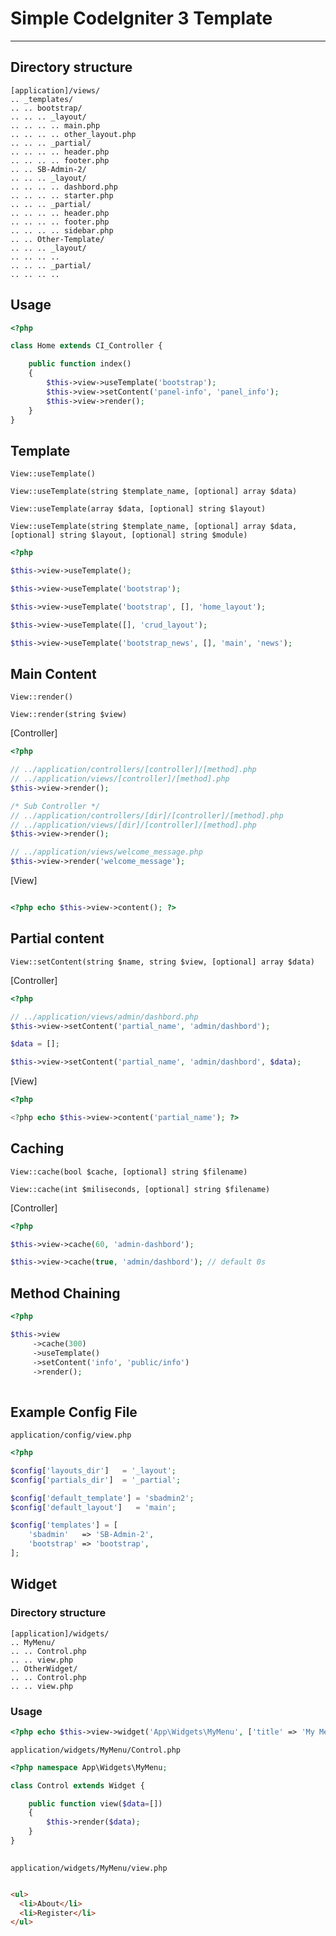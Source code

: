 # Simple CodeIgniter 3 Template
---------------

## Directory structure

    [application]/views/
    .. _templates/
    .. .. bootstrap/
    .. .. .. _layout/
    .. .. .. .. main.php
    .. .. .. .. other_layout.php
    .. .. .. _partial/
    .. .. .. .. header.php
    .. .. .. .. footer.php
    .. .. SB-Admin-2/
    .. .. .. _layout/
    .. .. .. .. dashbord.php
    .. .. .. .. starter.php
    .. .. .. _partial/
    .. .. .. .. header.php
    .. .. .. .. footer.php
    .. .. .. .. sidebar.php
    .. .. Other-Template/
    .. .. .. _layout/
    .. .. .. ..
    .. .. .. _partial/
    .. .. .. ..


## Usage

```php
<?php

class Home extends CI_Controller {

    public function index()
    {
        $this->view->useTemplate('bootstrap');
        $this->view->setContent('panel-info', 'panel_info');
        $this->view->render();
    }
}

```

## Template

``View::useTemplate()``

``View::useTemplate(string $template_name, [optional] array $data)``

``View::useTemplate(array $data, [optional] string $layout)``

``View::useTemplate(string $template_name, [optional] array $data, [optional] string $layout, [optional] string $module)``

```php
<?php

$this->view->useTemplate();

$this->view->useTemplate('bootstrap');

$this->view->useTemplate('bootstrap', [], 'home_layout');

$this->view->useTemplate([], 'crud_layout');

$this->view->useTemplate('bootstrap_news', [], 'main', 'news');

```

## Main Content

``View::render()``

``View::render(string $view)``

[Controller]

```php
<?php

// ../application/controllers/[controller]/[method].php
// ../application/views/[controller]/[method].php
$this->view->render();

/* Sub Controller */
// ../application/controllers/[dir]/[controller]/[method].php
// ../application/views/[dir]/[controller]/[method].php
$this->view->render();

// ../application/views/welcome_message.php
$this->view->render('welcome_message');

```

[View]

```php

<?php echo $this->view->content(); ?>

```

## Partial content

``View::setContent(string $name, string $view, [optional] array $data)``

[Controller]

```php
<?php

// ../application/views/admin/dashbord.php
$this->view->setContent('partial_name', 'admin/dashbord');

$data = [];

$this->view->setContent('partial_name', 'admin/dashbord', $data);

```

[View]

```php
<?php

<?php echo $this->view->content('partial_name'); ?>
```

## Caching

``View::cache(bool $cache, [optional] string $filename)``

``View::cache(int $miliseconds, [optional] string $filename)``

[Controller]

```php
<?php

$this->view->cache(60, 'admin-dashbord');

$this->view->cache(true, 'admin/dashbord'); // default 0s

```

## Method Chaining

```php
<?php

$this->view
     ->cache(300)
     ->useTemplate()
     ->setContent('info', 'public/info')
     ->render();
  
```

## Example Config File

``application/config/view.php``

```php
<?php

$config['layouts_dir']   = '_layout';
$config['partials_dir']  = '_partial';

$config['default_template'] = 'sbadmin2';
$config['default_layout']   = 'main';

$config['templates'] = [
    'sbadmin'   => 'SB-Admin-2',
    'bootstrap' => 'bootstrap',
];

```

## Widget

### Directory structure

    [application]/widgets/
    .. MyMenu/
    .. .. Control.php
    .. .. view.php
    .. OtherWidget/
    .. .. Control.php
    .. .. view.php


### Usage

```php
<?php echo $this->view->widget('App\Widgets\MyMenu', ['title' => 'My Menu']); ?>
```

``application/widgets/MyMenu/Control.php``

```php
<?php namespace App\Widgets\MyMenu;

class Control extends Widget {

    public function view($data=[])
    {
        $this->render($data);
    }
}
    
```

``application/widgets/MyMenu/view.php``

```html

<ul>
  <li>About</li>
  <li>Register</li>
</ul>

```
